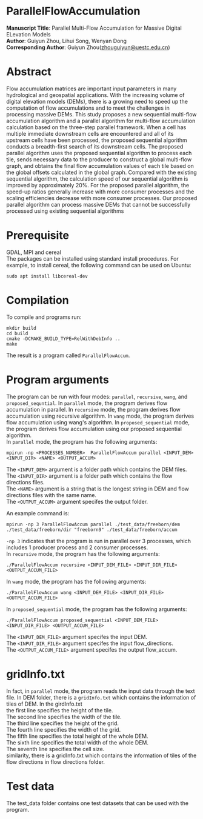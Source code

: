 # ParallelFlowAccumulation  
**Manuscript Title**: Parallel Multi-Flow Accumulation for Massive Digital ELevation Models   
**Author**: Guiyun Zhou, Lihui Song, Wenyan Dong    
**Corresponding Author**: Guiyun Zhou(zhouguiyun@uestc.edu.cn)
# Abstract
Flow accumulation matrices are important input parameters in many hydrological and geospatial applications. With the increasing volume of digital elevation models (DEMs), there is a growing need to speed up the computation of flow accumulations and to meet the challenges in processing massive DEMs. This study proposes a new sequential multi-flow accumulation algorithm and a parallel algorithm for multi-flow accumulation calculation based on the three-step parallel framework. When a cell has multiple immediate downstream cells are encountered and all of its upstream cells have been processed, the proposed sequential algorithm conducts a breadth-first search of its downstream cells. The proposed parallel algorithm uses the proposed sequential algorithm to process each tile, sends necessary data to the producer to construct a global multi-flow graph, and obtains the final flow accumulation values of each tile based on the global offsets calculated in the global graph. Compared with the existing sequential algorithm, the calculation speed of our sequential algorithm is improved by approximately 20%. For the proposed parallel algorithm, the speed-up ratios generally increase with more consumer processes and the scaling efficiencies decrease with more consumer processes. Our proposed parallel algorithm can process massive DEMs that cannot be successfully processed using existing sequential algorithms

# Prerequisite  
GDAL, MPI and cereal  
The packages can be installed using standard install procedures. For example, to install cereal, the following command can be used on Ubuntu:  
```
sudo apt install libcereal-dev
```

# Compilation  
To compile and programs run:  
```
mkdir build  
cd build  
cmake -DCMAKE_BUILD_TYPE=RelWithDebInfo ..  
make
```  
The result is a program called `ParallelFlowAccum`.  
# Program arguments  
The program can be run with four modes: `parallel`, `recursive`, `wang`, and `proposed_sequntial`. In `parallel` mode, the program derives flow accumulation in parallel. In `recursive` mode, the program derives flow accumulation using recursive algorithm. In `wang` mode, the program derives flow accumulation using wang's algorithm. In `proposed_sequential` mode, the program derives flow accumulation using our proposed sequential algorithm.  
In `parallel` mode, the program has the following arguments:
```
mpirun -np <PROCESSES_NUMBER>  ParallelFlowAccum parallel <INPUT_DEM> <INPUT_DIR> <NAME> <OUTPUT_ACCUM>
```
The `<INPUT_DEM>` argument is a folder path which contains the DEM files.  
The `<INPUT_DIR>` argument is a folder path which contains the flow directions files.  
The `<NAME>` argument is a string that is the longest string in DEM and flow directions files with the same name.  
The `<OUTPUT_ACCUM>` argument specifes the output folder.  

An example command is:  
```
mpirun -np 3 ParallelFlowAccum parallel ./test_data/freeborn/dem ./test_data/freeborn/dir "freeborn9" ./test_data/freeborn/accum  
```
`-np 3` indicates that the program is run in parallel over 3 processes, which includes 1 producer process and 2 consumer processes.     
In `recursive` mode, the program has the following arguments: 
```
./ParallelFlowAccum recursive <INPUT_DEM_FILE> <INPUT_DIR_FILE> <OUTPUT_ACCUM_FILE>
```
In `wang` mode, the program has the following arguments: 
```
./ParallelFlowAccum wang <INPUT_DEM_FILE> <INPUT_DIR_FILE> <OUTPUT_ACCUM_FILE>
```
In `proposed_sequential` mode, the program has the following arguments: 
```
./ParallelFlowAccum proposed_sequential <INPUT_DEM_FILE> <INPUT_DIR_FILE> <OUTPUT_ACCUM_FILE>
```
The `<INPUT_DEM_FILE>` argument specifes the input DEM.  
The `<INPUT_DIR_FILE>` argument specifes the input flow_directions.  
The `<OUTPUT_ACCUM_FILE>` argument specifes the output flow_accum.  


# gridInfo.txt  
In fact, in `parallel` mode, the program reads the input data through the text file. In DEM folder, there is a `gridInfo.txt` which contains the information of tiles of DEM. In the girdInfo.txt   
the first line specifies the height of the tile.  
The second line specifies the width of the tile.   
The third line specifies the height of the grid.  
The fourth line specifies the width of the grid.  
The fifth line specifies the total height of the whole DEM.   
The sixth line specifies the total width of the whole DEM.   
The seventh line specifies the cell size.  
similarity, there is a gridInfo.txt which contains the information of tiles of the flow directions in flow directions folder.  

# Test data
The test_data folder contains one test datasets that can be used with the program.  



